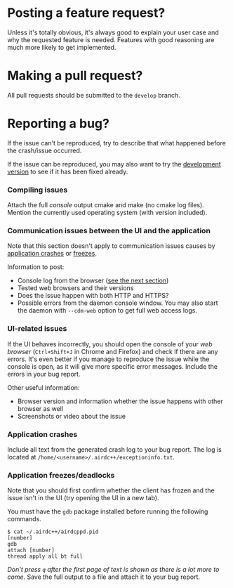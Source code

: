 # Posting a feature request?

Unless it's totally obvious, it's always good to explain your user case and why the requested feature is needed. Features with good reasoning are much more likely to get implemented.

# Making a pull request?

All pull requests should be submitted to the `develop` branch.


# Reporting a bug?

If the issue can't be reproduced, try to describe that what happened before the crash/issue occurred.

If the issue can be reproduced, you may also want to try the [development version]( https://airdcpp-web.github.io/docs/installation/compiling.html#installing-a-development-version) to see if it has been fixed already.

### Compiling issues

Attach the full *console* output cmake and make (no cmake log files). Mention the currently used operating system (with version included).

### Communication issues between the UI and the application

Note that this section doesn't apply to communication issues causes by [application crashes](https://github.com/airdcpp-web/airdcpp-webclient/blob/master/.github/CONTRIBUTING.md#application-crashes) or [freezes](https://github.com/airdcpp-web/airdcpp-webclient/blob/master/.github/CONTRIBUTING.md#application-freezesdeadlocks).

Information to post:

* Console log from the browser ([see the next section](https://github.com/airdcpp-web/airdcpp-webclient/blob/master/.github/CONTRIBUTING.md#ui-related-issues))
* Tested web browsers and their versions
* Does the issue happen with both HTTP and HTTPS?
* Possible errors from the daemon console window. You may also start the daemon with `--cdm-web` option to get full web access logs.

### UI-related issues

If the UI behaves incorrectly, you should open the console of your _web browser_ (`Ctrl+Shift+J` in Chrome and Firefox) and check if there are any errors. It's even better if you manage to reproduce the issue while the console is open, as it will give more specific error messages. Include the errors in your bug report.

Other useful information:

* Browser version and information whether the issue happens with other browser as well
* Screenshots or video about the issue

### Application crashes

Include all text from the generated crash log to your bug report. The log is located at ``/home/<username>/.airdc++/exceptioninfo.txt``.

### Application freezes/deadlocks

Note that you should first confirm whether the client has frozen and the issue isn't in the UI (try opening the UI in a new tab).

You must have the ``gdb`` package installed before running the following commands.

```
$ cat ~/.airdc++/airdcppd.pid
[number]
gdb
attach [number]
thread apply all bt full
```

*Don't press `q` after the first page of text is shown as there is a lot more to come*. Save the full output to a file and attach it to your bug report.
